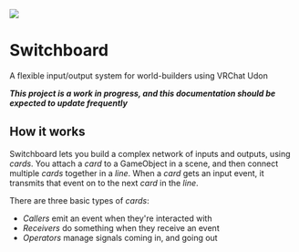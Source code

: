 ![](https://i.imgur.com/Hkzn8Pq.png)

# Switchboard
A flexible input/output system for world-builders using VRChat Udon

__*This project is a work in progress, and this documentation should be expected to update frequently*__

## How it works
Switchboard lets you build a complex network of inputs and outputs, using *cards*. You attach a *card* to a GameObject in a scene, and then connect multiple *cards* together in a *line*. When a *card* gets an input event, it transmits that event on to the next *card* in the *line*.

There are three basic types of *cards*:
- *Callers* emit an event when they're interacted with
- *Receivers* do something when they receive an event
- *Operators* manage signals coming in, and going out
